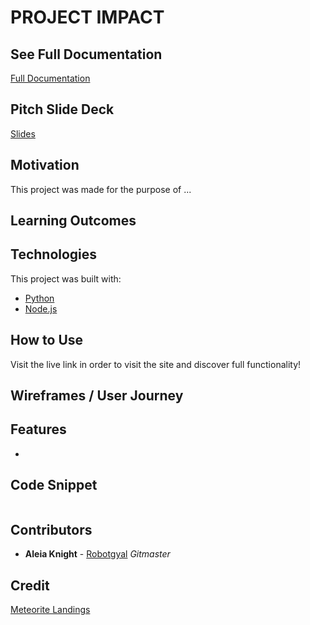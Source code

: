 # PROJECT IMPACT 


## See Full Documentation 
[Full Documentation](https://robotgyal.github.io/Project-Impact/#/)

## Pitch Slide Deck
[Slides](https://www.canva.com/design/DAD0w0GqH7c/share/preview?token=7lU3cNeTK-qxFxyJz_DlHg&role=EDITOR&utm_content=DAD0w0GqH7c&utm_campaign=designshare&utm_medium=link&utm_source=sharebutton)

## Motivation
This project was made for the purpose of ...

## Learning Outcomes


## Technologies
This project was built with:
* [Python](https://www.python.org/)
* [Node.js](https://nodejs.org/en/)


## How to Use
Visit the live link in order to visit the site and discover full functionality!

## Wireframes / User Journey


## Features
* 


## Code Snippet
```

```

## Contributors 
* **Aleia Knight** - [Robotgyal](https://github.com/robotgyal)
*Gitmaster*


## Credit
[Meteorite Landings](https://data.nasa.gov/Space-Science/Meteorite-Landings/gh4g-9sfh)
